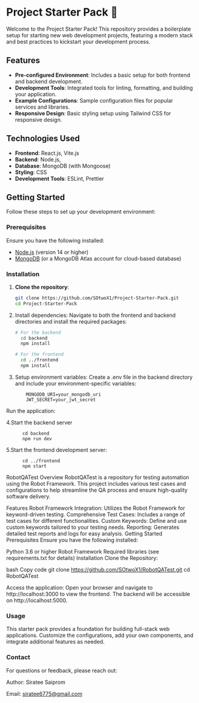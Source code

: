 # Project Starter Pack 🚀

Welcome to the Project Starter Pack! This repository provides a boilerplate setup for starting new web development projects, featuring a modern stack and best practices to kickstart your development process.

## Features

- **Pre-configured Environment**: Includes a basic setup for both frontend and backend development.
- **Development Tools**: Integrated tools for linting, formatting, and building your application.
- **Example Configurations**: Sample configuration files for popular services and libraries.
- **Responsive Design**: Basic styling setup using Tailwind CSS for responsive design.

## Technologies Used

- **Frontend**: React.js, Vite.js
- **Backend**: Node.js,
- **Database**: MongoDB (with Mongoose)
- **Styling**: CSS
- **Development Tools**: ESLint, Prettier

## Getting Started

Follow these steps to set up your development environment:

### Prerequisites

Ensure you have the following installed:
- [Node.js](https://nodejs.org/) (version 14 or higher)
- [MongoDB](https://www.mongodb.com/) (or a MongoDB Atlas account for cloud-based database)

### Installation

1. **Clone the repository**:
   ```bash
   git clone https://github.com/SOtwoX1/Project-Starter-Pack.git
   cd Project-Starter-Pack
2. Install dependencies: Navigate to both the frontend and backend directories and install the required packages:
    ```bash
    # For the backend
      cd backend
      npm install

    # For the frontend
      cd ../frontend
      npm install
    
3. Setup environment variables: Create a .env file in the backend directory and include your environment-specific variables:

    ```env
        MONGODB_URI=your_mongodb_uri
        JWT_SECRET=your_jwt_secret
    
Run the application:

4.Start the backend server
      
          cd backend
          npm run dev

5.Start the frontend development server:

          cd ../frontend
          npm start

RobotQATest
Overview
RobotQATest is a repository for testing automation using the Robot Framework. This project includes various test cases and configurations to help streamline the QA process and ensure high-quality software delivery.

Features
Robot Framework Integration: Utilizes the Robot Framework for keyword-driven testing.
Comprehensive Test Cases: Includes a range of test cases for different functionalities.
Custom Keywords: Define and use custom keywords tailored to your testing needs.
Reporting: Generates detailed test reports and logs for easy analysis.
Getting Started
Prerequisites
Ensure you have the following installed:

Python 3.6 or higher
Robot Framework
Required libraries (see requirements.txt for details)
Installation
Clone the Repository:

bash
Copy code
git clone https://github.com/SOtwoX1/RobotQATest.git
cd RobotQATest

Access the application: Open your browser and navigate to http://localhost:3000 to view the frontend. The backend will be accessible on http://localhost:5000.

### Usage
This starter pack provides a foundation for building full-stack web applications. Customize the configurations, add your own components, and integrate additional features as needed.

### Contact
For questions or feedback, please reach out:

Author: Siratee Saiprom

Email: siratee6775@gmail.com
